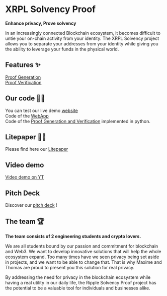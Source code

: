 # **XRPL Solvency Proof**

**Enhance privacy, Prove solvency**

In an increasingly connected Blockchain ecosystem, it becomes difficult to untie your on-chain activity from your identity. The XRPL Solvency project allows you to separate your addresses from your identity while giving you the ability to leverage your funds in the physical world.

## **Features** ✨

[Proof Generation](https://github.com/XRPL-Solvency/localExecutables)  
[Proof Verification](https://github.com/XRPL-Solvency/localExecutables)

## **Our code** 👨‍💻

You can test our live demo [website](https://web-app-virid-theta.vercel.app/)  
Code of the [WebApp](https://github.com/XRPL-Solvency/webApp)  
Code of the [Proof Generation and Verification](https://github.com/XRPL-Solvency/localExecutables) implemented in python.

## **Litepaper** 👨‍💼 

Please find here our [Litepaper](https://github.com/XRPL-Solvency/.github/blob/main/Litepaper.md)  

## **Video demo**

[Video demo on YT]()  

## **Pitch Deck**

Discover our [pitch deck](https://github.com/XRPL-Solvency/.github/blob/main/XRPLSolvency_pitch_deck.pdf) ! 

## **The team** 🏆

**The team consists of 2 engineering students and crypto lovers.**

We are all students bound by our passion and commitment for blockchain and Web3. We want to develop innovative solutions that will help the whole ecosystem expand. Too many times have we seen privacy being set aside in projects, and we want to be able to change that. That is why Maxime and Thomas are proud to present you this solution for real privacy.

By addressing the need for privacy in the blockchain ecosystem while having a real utility in our daily life, the Ripple Solvency Proof project has the potential to be a valuable tool for individuals and businesses alike.
